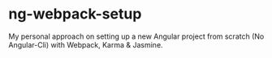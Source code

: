 # ng-webpack-setup

My personal approach on setting up a new Angular project from scratch (No Angular-Cli) with Webpack, Karma & Jasmine.

